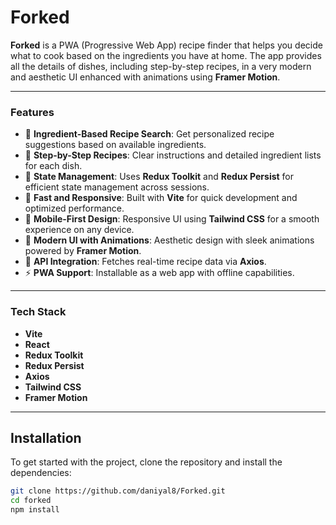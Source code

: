 # Forked 

**Forked** is a PWA (Progressive Web App) recipe finder that helps you decide what to cook based on the ingredients you have at home. The app provides all the details of dishes, including step-by-step recipes, in a very modern and aesthetic UI enhanced with animations using **Framer Motion**.

---

### **Features**

- 🥘 **Ingredient-Based Recipe Search**: Get personalized recipe suggestions based on available ingredients.
- 📜 **Step-by-Step Recipes**: Clear instructions and detailed ingredient lists for each dish.
- 🌿 **State Management**: Uses **Redux Toolkit** and **Redux Persist** for efficient state management across sessions.
- 💨 **Fast and Responsive**: Built with **Vite** for quick development and optimized performance.
- 📱 **Mobile-First Design**: Responsive UI using **Tailwind CSS** for a smooth experience on any device.
- 🎨 **Modern UI with Animations**: Aesthetic design with sleek animations powered by **Framer Motion**.
- 🔄 **API Integration**: Fetches real-time recipe data via **Axios**.
- ⚡ **PWA Support**: Installable as a web app with offline capabilities.

---

### **Tech Stack**

- **Vite**
- **React**
- **Redux Toolkit**
- **Redux Persist**
- **Axios**
- **Tailwind CSS**
- **Framer Motion**

---

## Installation

To get started with the project, clone the repository and install the dependencies:

```bash
git clone https://github.com/daniyal8/Forked.git
cd forked
npm install
